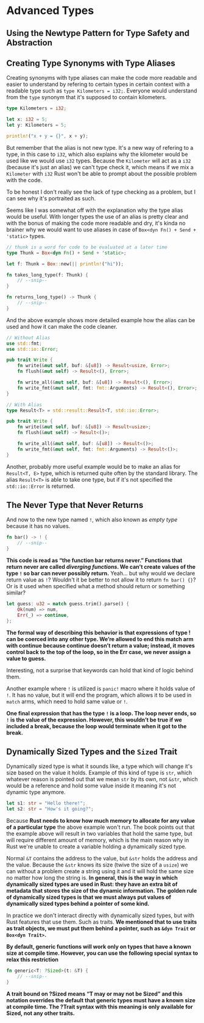 # Advanced Types

## Using the Newtype Pattern for Type Safety and Abstraction

## Creating Type Synonyms with Type Aliases

Creating synonyms with type aliases can make the code more readable and easier to understand by refering to certain types in certain context with a readable type such as `type Kilometers = i32;`. Everyone would understand from the `type` synonym that it's supposed to contain kilometers.

```rs
type Kilometers = i32;

let x: i32 = 5;
let y: Kilometers = 5;

println!("x + y = {}", x + y);
```

But remember that the alias is not new type. It's a new way of refering to a type, in this case to `i32`, which also explains why the kilometer would be used like we would use `i32` types. Because the `Kilometer` will act as a `i32` (because it's just an alias) we can't type check it, which means if we mix a `Kilometer` with `i32` Rust won't be able to prompt about the possible problem with the code.

To be honest I don't really see the lack of type checking as a problem, but I can see why it's portraited as such.

Seems like I was somewhat off with the explanation why the type alias would be useful. With longer types the use of an alias is pretty clear and with the bonus of making the code more readable and dry, it's kinda no brainer why we would want to use aliases in case of `Box<dyn Fn() + Send + 'static>` types.

```rs
// thunk is a word for code to be evaluated at a later time
type Thunk = Box<dyn Fn() + Send + 'static>;

let f: Thunk = Box::new(|| println!("hi"));

fn takes_long_type(f: Thunk) {
    // --snip--
}

fn returns_long_type() -> Thunk {
    // --snip--
}
```

And the above example shows more detailed example how the alias can be used and how it can make the code cleaner.

```rs
// Without Alias
use std::fmt;
use std::io::Error;

pub trait Write {
    fn write(&mut self, buf: &[u8]) -> Result<usize, Error>;
    fn flush(&mut self) -> Result<(), Error>;

    fn write_all(&mut self, buf: &[u8]) -> Result<(), Error>;
    fn write_fmt(&mut self, fmt: fmt::Arguments) -> Result<(), Error>;
}
```

```rs
// With Alias
type Result<T> = std::result::Result<T, std::io::Error>;

pub trait Write {
    fn write(&mut self, buf: &[u8]) -> Result<usize>;
    fn flush(&mut self) -> Result<()>;

    fn write_all(&mut self, buf: &[u8]) -> Result<()>;
    fn write_fmt(&mut self, fmt: fmt::Arguments) -> Result<()>;
}
```

Another, probably more useful example would be to make an alias for `Result<T, E>` type, which is returned quite often by the standard library. The alias `Result<T>` is able to take one type, but if it's not specified the `std::io::Error` is returned.

## The Never Type that Never Returns

And now to the new type named `!`, which also known as *empty type* because it has no values.

```rs
fn bar() -> ! {
    // --snip--
}
```

**This code is read as “the function bar returns never.” Functions that return never are called *diverging functions*. We can’t create values of the type `!` so bar can never possibly return.** Yeah... but why would we declare return value as `!`? Wouldn't it be better to not allow it to return `fn bar() {}`? Or is it used when specified what a method should return or something similar?

```rs
let guess: u32 = match guess.trim().parse() {
    Ok(num) => num,
    Err(_) => continue,
};
```

**The formal way of describing this behavior is that expressions of type ! can be coerced into any other type. We’re allowed to end this match arm with continue because continue doesn’t return a value; instead, it moves control back to the top of the loop, so in the Err case, we never assign a value to guess.**

Interesting, not a surprise that keywords can hold that kind of logic behind them.

Another example where `!` is utilized is `panic!` macro where it holds value of `!`. It has no value, but it will end the program, which allows it to be used in `match` arms, which need to hold same value or `!`.

**One final expression that has the type `!` is a loop. The loop never ends, so `!` is the value of the expression. However, this wouldn’t be true if we included a break, because the loop would terminate when it got to the break.**

## Dynamically Sized Types and the `Sized` Trait

Dynamically sized type is what it sounds like, a type which will change it's size based on the value it holds. Example of this kind of type is `str`, which whatever reason is pointed out that we mean `str` by its own, not `&str`, which would be a reference and hold some value inside it meaning it's not dynamic type anymore.

```rs
let s1: str = "Hello there!";
let s2: str = "How's it going?";
```

Because **Rust needs to know how much memory to allocate for any value of a particular type** the above example won't run. The book points out that the example above will result in two variables that hold the same type, but will require different amount of memory, which is the main reason why in Rust we're unable to create a variable holding a dynamically sized type.

Normal `&T` contains the address to the value, but `&str` holds the address and the value. Because the `&str` knows its size (twive the size of a `usize`) we can without a problem create a string using it and it will hold the same size no matter how long the string is. **In general, this is the way in which dynamically sized types are used in Rust: they have an extra bit of metadata that stores the size of the dynamic information. The golden rule of dynamically sized types is that we must always put values of dynamically sized types behind a pointer of some kind.**

In practice we don't interact directly with dynamically sized types, but with Rust features that use them. Such as traits. **We mentioned that to use traits as trait objects, we must put them behind a pointer, such as `&dyn Trait` or `Box<dyn Trait>`.**

**By default, generic functions will work only on types that have a known size at compile time. However, you can use the following special syntax to relax this restriction**

```rs
fn generic<T: ?Sized>(t: &T) {
    // --snip--
}
```

**A trait bound on ?Sized means “T may or may not be Sized” and this notation overrides the default that generic types must have a known size at compile time. The ?Trait syntax with this meaning is only available for Sized, not any other traits.**